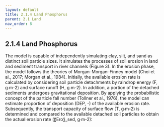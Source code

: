 ```yaml
---
layout: default
title: 2.1.4 Land Phosphorus
parent: 2.1 Land  
nav_order: 8 
---
```

<div class="justify-text" markdown="1">

## 2.1.4 Land Phosphorus

The model is capable of independently simulating clay, silt, and sand as distinct soil particle sizes. It simulates the processes of soil erosion in land and sediment transport in river channels (Figure 3). In the erosion phase, the model follows the theories of Morgan–Morgan–Finney model (Choi et al., 2017; Morgan et al., 1984). Initially, the available erosion rate is calculated by considering soil particle detachments by raindrop energy (F, g∙m-2) and surface runoff (H, g∙m-2). In addition, a portion of the detached sediments undergoes gravitational deposition. By applying the probabilistic concept of the particle fall number (Tollner et al., 1976), the model can estimate proportion of deposition (DEP, -) of the available erosion rate. Subsequently, the transport capacity of surface flow (T, g∙m-2) is determined and compared to the available detached soil particles to obtain the actual erosion rate (〖Ero〗_sed, g∙m-2):

</div>